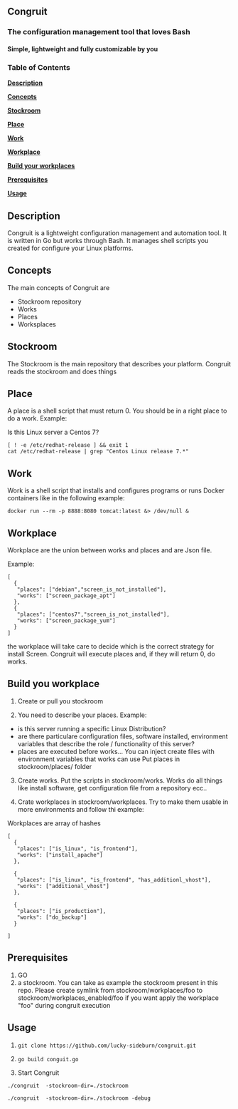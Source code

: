 ## Congruit

### The configuration management tool that loves Bash
#### Simple, lightweight and fully customizable by you

### Table of Contents

**[Description](#description)**

**[Concepts](#concepts)**

**[Stockroom](#stockroom)**

**[Place](#place)**

**[Work](#work)**

**[Workplace](#workplace)**

**[Build your workplaces](#build-your-workplaces)**

**[Prerequisites](#prerequisites)**

**[Usage](#usage)**

## Description
Congruit is a lightweight configuration management and automation tool. It is written in Go but works through Bash. It manages shell scripts you created for configure your Linux platforms.

## Concepts
The main concepts of Congruit are

* Stockroom repository
* Works
* Places
* Worksplaces

## Stockroom
The Stockroom is the main repository that describes your platform. Congruit reads the stockroom and does things

## Place
A place is a shell script that must return 0. You should be in a right place to do a work.
Example:

Is this Linux server a Centos 7?

```
[ ! -e /etc/redhat-release ] && exit 1
cat /etc/redhat-release | grep "Centos Linux release 7.*"
```

## Work
Work is a shell script that installs and configures programs or runs Docker containers like in the following example:

```
docker run --rm -p 8888:8080 tomcat:latest &> /dev/null &
```

## Workplace
Workplace are the union between works and places and are Json file.

Example:

```
[
  {
   "places": ["debian","screen_is_not_installed"],
   "works": ["screen_package_apt"]
  },
  {
   "places": ["centos7","screen_is_not_installed"],
   "works": ["screen_package_yum"]
  }
]
```
the workplace will take care to decide which is the correct strategy for install Screen.
Congruit will execute places and, if they will return 0, do works.

## Build you workplace
1. Create or pull you stockroom

2. You need to describe your places. Example:
  * is this server running a specific Linux Distribution?
  * are there particulare configuration files, software installed, environment variables that describe the role / functionality of this server?
  * places are executed before works... You can inject create files with environment variables that works can use
  Put places in stockroom/places/ folder
 
3. Create works. Put the scripts in stockroom/works. Works do all things like install software, get configuration file from a repository ecc.. 
  
4. Crate workplaces in stockroom/workplaces. Try to make them usable in more environments and follow thi example:

Workplaces are array of hashes
```
[
  {
   "places": ["is_linux", "is_frontend"],
   "works": ["install_apache"]
  },
  
  {
   "places": ["is_linux", "is_frontend", "has_additionl_vhost"],
   "works": ["additional_vhost"]
  },
  
  {
   "places": ["is_production"],
   "works": ["do_backup"]
  }

]
```

## Prerequisites
1. GO
2. a stockroom. You can take as example the stockroom present in this repo. Please create symlink from stockroom/workplaces/foo to stockroom/workplaces_enabled/foo if you want apply the workplace "foo" during congruit execution

## Usage
1. `git clone https://github.com/lucky-sideburn/congruit.git`
2. `go build conguit.go`

3. Start Congruit

`./congruit  -stockroom-dir=./stockroom`

`./congruit  -stockroom-dir=./stockroom -debug`

